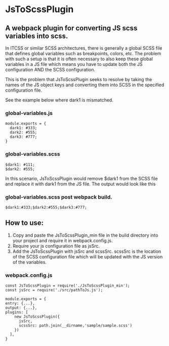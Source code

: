 # JsToScssPlugin

## A webpack plugin for converting JS scss variables into scss.
In ITCSS or similar SCSS architectures, there is generally a global SCSS file that defines global variables such as breakpoints, colors, etc.
The problem with such a setup is that it is often necessary to also keep these global variables in a JS file which means you have to
update both the JS configuration AND the SCSS configuration.

This is the problem that JsToScssPlugin seeks to resolve by taking the names of the JS object keys and converting them into SCSS
in the specified configuration file. 

See the example below where dark1 is mismatched.

### global-variables.js

    module.exports = {
      dark1: #333;
      dark2: #555;
      dark3: #777;
    }


### global-variables.scss

    $dark1: #111;
    $dark2: #555;
  
In this scenario, JsToScssPlugin would remove $dark1 from the SCSS file and replace it with dark1 from the JS file. The output
would look like this


### global-variables.scss post webpack build.

    $dark1:#333;$dark2:#555;$dark3:#777;

## How to use:
1) Copy and paste the JsToScssPlugin_min file in the build directory into your project and require it in webpack.config.js.
2) Require your js configuration file as jsSrc.
3) Add the JsToScssPlugin with jsSrc and scssSrc. scssSrc is the location of the SCSS configuration file which will be updated
with the JS version of the variables.

### webpack.config.js
    const JsToScssPlugin = require('./JsToScssPlugin_min');
    const jsSrc = require('./src/pathToJs.js');

    module.exports = {
    entry: {...},
    output: {...},
    plugins: [
        new JsToScssPlugin({
          jsSrc,
          scssSrc: path.join(__dirname,'sample/sample.scss')
        })
      ],
    }
